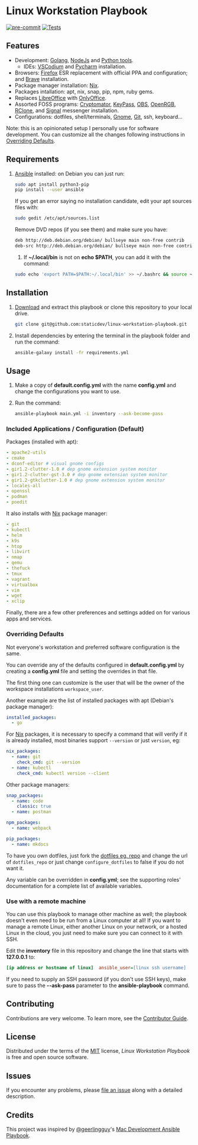 # Linux Workstation Playbook

[![pre-commit](https://img.shields.io/badge/pre--commit-enabled-brightgreen?logo=pre-commit&logoColor=white)][pre-commit]
[![Tests](https://github.com/staticdev/linux-workstation-playbook/workflows/Tests/badge.svg)][tests]

[pre-commit]: https://github.com/pre-commit/pre-commit
[tests]: https://github.com/staticdev/linux-workstation-playbook/actions?workflow=Tests

## Features

- Development: [Golang], [NodeJs] and [Python tools].
  - IDEs: [VSCodium] and [Pycharm] installation.
- Browsers: [Firefox] ESR replacement with official PPA and configuration; and [Brave] installation.
- Package manager installation: [Nix].
- Packages intallation: apt, nix, snap, pip, npm, ruby gems.
- Replaces [LibreOffice] with [OnlyOffice].
- Assorted FOSS programs: [Cryptomator], [KeyPass], [OBS], [OpenRGB], [RClone], and [Signal] messenger installation.
- Configurations: dotfiles, shell/terminals, [Gnome], [Git], ssh, keyboard...

Note: this is an opinionated setup I personally use for software development. You can customize all the changes following instructions in [Overriding Defaults](#overriding-defaults).

## Requirements

1. [Ansible] installed: on Debian you can just run:

   ```sh
   sudo apt install python3-pip
   pip install --user ansible
   ```

   If you get an error saying no installation candidate, edit your apt sources files with:

   ```sh
   sudo gedit /etc/apt/sources.list
   ```

   Remove DVD repos (if you see them) and make sure you have:

   ```sh
   deb http://deb.debian.org/debian/ bullseye main non-free contrib
   deb-src http://deb.debian.org/debian/ bullseye main non-free contrib
   ```

   1. If **~/.local/bin** is not on **echo \$PATH**, you can add it with the command:

   ```sh
   sudo echo 'export PATH=$PATH:~/.local/bin' >> ~/.bashrc && source ~/.bashrc
   ```

## Installation

1. [Download] and extract this playbook or clone this repository to your local drive.

   ```sh
   git clone git@github.com:staticdev/linux-workstation-playbook.git
   ```

1. Install dependencies by entering the terminal in the playbook folder and run the command:

   ```sh
   ansible-galaxy install -fr requirements.yml
   ```

## Usage

1. Make a copy of **default.config.yml** with the name **config.yml** and change the configurations you want to use.
1. Run the command:

   ```sh
   ansible-playbook main.yml -i inventory --ask-become-pass
   ```

### Included Applications / Configuration (Default)

Packages (installed with apt):

```yaml
- apache2-utils
- cmake
- dconf-editor # visual gnome configs
- gir1.2-clutter-1.0 # dep gnome extension system monitor
- gir1.2-clutter-gst-3.0 # dep gnome extension system monitor
- gir1.2-gtkclutter-1.0 # dep gnome extension system monitor
- locales-all
- openssl
- podman
- poedit
```

It also installs with [Nix] package manager:

```yaml
- git
- kubectl
- helm
- k9s
- htop
- libvirt
- nmap
- qemu
- thefuck
- tmux
- vagrant
- virtualbox
- vim
- wget
- xclip
```

Finally, there are a few other preferences and settings added on for various apps and services.

### Overriding Defaults

Not everyone's workstation and preferred software configuration is the same.

You can override any of the defaults configured in **default.config.yml** by creating a **config.yml** file and setting the overrides in that file.

The first thing one can customize is the user that will be the owner of the workspace installations `workspace_user`.

Another example are the list of installed packages with apt (Debian's package manager):

```yaml
installed_packages:
  - go
```

For [Nix] packages, it is necessary to specify a command that will verify if it is already installed, most binaries support `--version` or just `version`, eg:

```yaml
nix_packages:
  - name: git
    check_cmd: git --version
  - name: kubectl
    check_cmd: kubectl version --client
```

Other package managers:

```yaml
snap_packages:
  - name: code
    classic: true
  - name: postman

npm_packages:
  - name: webpack

pip_packages:
  - name: mkdocs
```

To have you own dotfiles, just fork the [dotfiles eg. repo] and change the url of `dotfiles_repo` or just change `configure_dotfiles` to false if you do not want it.

Any variable can be overridden in **config.yml**; see the supporting roles' documentation for a complete list of available variables.

### Use with a remote machine

You can use this playbook to manage other machine as well; the playbook doesn't even need to be run from a Linux computer at all! If you want to manage a remote Linux, either another Linux on your network, or a hosted Linux in the cloud, you just need to make sure you can connect to it with SSH.

Edit the **inventory** file in this repository and change the line that starts with **127.0.0.1** to:

```ini
[ip address or hostname of linux]  ansible_user=[linux ssh username]
```

If you need to supply an SSH password (if you don't use SSH keys), make sure to pass the **--ask-pass** parameter to the **ansible-playbook** command.

## Contributing

Contributions are very welcome.
To learn more, see the [Contributor Guide].

## License

Distributed under the terms of the [MIT] license,
_Linux Workstation Playbook_ is free and open source software.

## Issues

If you encounter any problems,
please [file an issue] along with a detailed description.

## Credits

This project was inspired by [@geerlingguy]'s [Mac Development Ansible Playbook].

[@geerlingguy]: https://github.com/geerlingguy
[ansible]: https://docs.ansible.com/ansible/latest/installation_guide/intro_installation.html
[brave]: https://brave.com/
[contributor guide]: https://github.com/staticdev/linux-workstation-playbook/blob/main/CONTRIBUTING.md
[cryptomator]: https://cryptomator.org/
[debian]: https://www.debian.org/
[dotfiles eg. repo]: https://github.com/staticdev/dotfiles-eg
[download]: https://github.com/staticdev/linux-workstation-playbook/archive/refs/heads/main.zip
[file an issue]: https://github.com/staticdev/linux-workstation-playbook/issues
[firefox]: https://www.mozilla.org/firefox/
[git]: https://git-scm.com/
[gnome]: https://www.gnome.org/
[golang]: https://go.dev/
[libreoffice]: https://www.libreoffice.org/
[nodejs]: https://nodejs.org/
[keypass]: https://keepass.info/
[mac development ansible playbook]: https://github.com/geerlingguy/mac-dev-playbook
[mit]: https://opensource.org/licenses/MIT
[nix]: https://nixos.org/
[obs]: https://obsproject.com/
[onlyoffice]: https://github.com/ONLYOFFICE/
[openrgb]: https://gitlab.com/CalcProgrammer1/OpenRGB
[pycharm]: https://www.jetbrains.com/pycharm/
[python tools]: https://github.com/staticdev/ansible-role-python-developer
[rclone]: https://rclone.org/
[signal]: https://signal.org
[vscodium]: https://vscodium.com/
